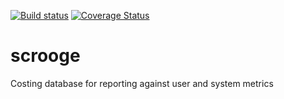 [![Build
status](https://travis-ci.org/dbca-wa/scrooge.svg?branch=master)](https://travis-ci.org/dbca-wa/scrooge/builds) [![Coverage Status](https://coveralls.io/repos/github/dbca-wa/scrooge/badge.svg?branch=master)](https://coveralls.io/github/dbca-wa/scrooge?branch=master)
# scrooge

Costing database for reporting against user and system metrics

